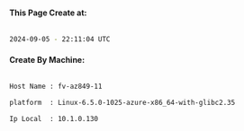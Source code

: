 
   
#### This Page Create at:

```bash

2024-09-05 - 22:11:04 UTC

```

#### Create By Machine:

```bash

Host Name : fv-az849-11

platform  : Linux-6.5.0-1025-azure-x86_64-with-glibc2.35

Ip Local  : 10.1.0.130

```

